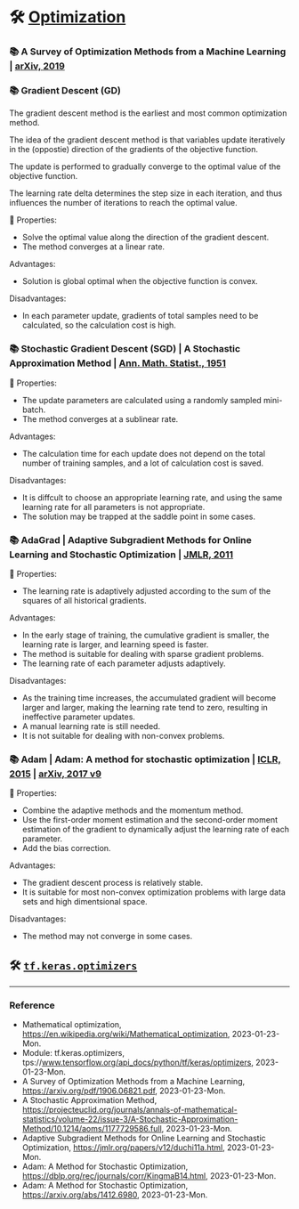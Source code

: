 # :hammer_and_wrench: [Optimization](https://en.wikipedia.org/wiki/Mathematical_optimization)

### :books: A Survey of Optimization Methods from a Machine Learning | [arXiv, 2019](https://arxiv.org/pdf/1906.06821.pdf)

### :books: Gradient Descent (GD)

The gradient descent method is the earliest and most common optimization method.

The idea of the gradient descent method is that variables update iteratively in the (oppostie) direction of the gradients of the objective function.

The update is performed to gradually converge to the optimal value of the objective function.

The learning rate delta determines the step size in each iteration, and thus influences the number of iterations to reach the optimal value.

:key: Properties:
- Solve the optimal value along the direction of the gradient descent.
- The method converges at a linear rate.

Advantages:
- Solution is global optimal when the objective function is convex.

Disadvantages:
- In each parameter update, gradients of total samples need to be calculated, so the calculation cost is high.

### :books: Stochastic Gradient Descent (SGD) | A Stochastic Approximation Method | [Ann. Math. Statist., 1951](https://projecteuclid.org/journals/annals-of-mathematical-statistics/volume-22/issue-3/A-Stochastic-Approximation-Method/10.1214/aoms/1177729586.full)

:key: Properties:
- The update parameters are calculated using a randomly sampled mini-batch.
- The method converges at a sublinear rate.

Advantages:
- The calculation time for each update does not depend on the total number of training samples, and a lot of calculation cost is saved.

Disadvantages:
- It is diffcult to choose an appropriate learning rate, and using the same learning rate for all parameters is not appropriate.
- The solution may be trapped at the saddle point in some cases.

### :books: AdaGrad | Adaptive Subgradient Methods for Online Learning and Stochastic Optimization | [JMLR, 2011](https://jmlr.org/papers/v12/duchi11a.html)

:key: Properties:
- The learning rate is adaptively adjusted according to the sum of the squares of all historical gradients.

Advantages:
- In the early stage of training, the cumulative gradient is smaller, the learning rate is larger, and learning speed is faster.
- The method is suitable for dealing with sparse gradient problems.
- The learning rate of each parameter adjusts adaptively.

Disadvantages:
- As the training time increases, the accumulated gradient will become larger and larger, making the learning rate tend to zero, resulting in ineffective parameter updates.
- A manual learning rate is still needed.
- It is not suitable for dealing with non-convex problems.

### :books: Adam | Adam: A method for stochastic optimization | [ICLR, 2015](https://dblp.org/rec/journals/corr/KingmaB14.html) | [arXiv, 2017 v9](https://arxiv.org/abs/1412.6980)

:key: Properties:
- Combine the adaptive methods and the momentum method. 
- Use the first-order moment estimation and the second-order moment estimation of the gradient to dynamically adjust the learning rate of each parameter. 
- Add the bias correction.

Advantages:
- The gradient descent process is relatively stable.
- It is suitable for most non-convex optimization problems with large data sets and high dimentsional space.

Disadvantages:
- The method may not converge in some cases.

## :hammer_and_wrench: [`tf.keras.optimizers`](https://www.tensorflow.org/api_docs/python/tf/keras/optimizers)

---

### Reference
- Mathematical optimization, https://en.wikipedia.org/wiki/Mathematical_optimization, 2023-01-23-Mon.
- Module: tf.keras.optimizers, tps://www.tensorflow.org/api_docs/python/tf/keras/optimizers, 2023-01-23-Mon.
- A Survey of Optimization Methods from a Machine Learning, https://arxiv.org/pdf/1906.06821.pdf, 2023-01-23-Mon.
- A Stochastic Approximation Method, https://projecteuclid.org/journals/annals-of-mathematical-statistics/volume-22/issue-3/A-Stochastic-Approximation-Method/10.1214/aoms/1177729586.full, 2023-01-23-Mon.
- Adaptive Subgradient Methods for Online Learning and Stochastic Optimization, https://jmlr.org/papers/v12/duchi11a.html, 2023-01-23-Mon.
- Adam: A Method for Stochastic Optimization, https://dblp.org/rec/journals/corr/KingmaB14.html, 2023-01-23-Mon.
- Adam: A Method for Stochastic Optimization, https://arxiv.org/abs/1412.6980, 2023-01-23-Mon.
